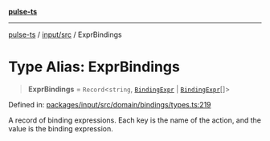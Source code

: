 [**pulse-ts**](../../../README.md)

***

[pulse-ts](../../../README.md) / [input/src](../README.md) / ExprBindings

# Type Alias: ExprBindings

> **ExprBindings** = `Record`\<`string`, [`BindingExpr`](BindingExpr.md) \| [`BindingExpr`](BindingExpr.md)[]\>

Defined in: [packages/input/src/domain/bindings/types.ts:219](https://github.com/jlehett/pulse-ts/blob/4869ef2c4af7bf37d31e2edd2d6d1ba148133fb2/packages/input/src/domain/bindings/types.ts#L219)

A record of binding expressions. Each key is the name of the action, and the value is the binding expression.
